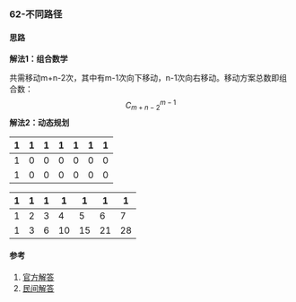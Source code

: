 ### 62-不同路径

#### 思路

**解法1：组合数学**

共需移动m+n-2次，其中有m-1次向下移动，n-1次向右移动。移动方案总数即组合数：
$$
C_{m+n-2}^{m-1}
$$
**解法2：动态规划**

| 1    | 1    | 1    | 1    | 1    | 1    | 1    |
| ---- | ---- | ---- | ---- | ---- | ---- | ---- |
| 1    | 0    | 0    | 0    | 0    | 0    | 0    |
| 1    | 0    | 0    | 0    | 0    | 0    | 0    |



| 1    | 1    | 1    | 1    | 1    | 1    | 1    |
| ---- | ---- | ---- | ---- | ---- | ---- | ---- |
| 1    | 2    | 3    | 4    | 5    | 6    | 7    |
| 1    | 3    | 6    | 10   | 15   | 21   | 28   |



#### 参考

1. [官方解答](https://leetcode-cn.com/problems/unique-paths/solution/bu-tong-lu-jing-by-leetcode-solution-hzjf/)
2. [民间解答](https://leetcode-cn.com/problems/unique-paths/solution/dong-tai-gui-hua-by-powcai-2/)

